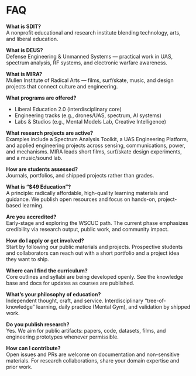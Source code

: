 # FAQ
**What is SDIT?**  
A nonprofit educational and research institute blending technology, arts, and liberal education.

**What is DEUS?**  
Defense Engineering & Unmanned Systems — practical work in UAS, spectrum analysis, RF systems, and electronic warfare awareness.

**What is MIRA?**  
Mullen Institute of Radical Arts — films, surf/skate, music, and design projects that connect culture and engineering.

**What programs are offered?**  
- Liberal Education 2.0 (interdisciplinary core)  
- Engineering tracks (e.g., drones/UAS, spectrum, AI systems)  
- Labs & Studios (e.g., Mental Models Lab, Creative Intelligence)

**What research projects are active?**  
Examples include a Spectrum Analysis Toolkit, a UAS Engineering Platform, and applied engineering projects across sensing, communications, power, and mechanisms. MIRA leads short films, surf/skate design experiments, and a music/sound lab.

**How are students assessed?**  
Journals, portfolios, and shipped projects rather than grades.

**What is “$49 Education”?**  
A principle: radically affordable, high-quality learning materials and guidance. We publish open resources and focus on hands-on, project-based learning.

**Are you accredited?**  
Early-stage and exploring the WSCUC path. The current phase emphasizes credibility via research output, public work, and community impact.

**How do I apply or get involved?**  
Start by following our public materials and projects. Prospective students and collaborators can reach out with a short portfolio and a project idea they want to ship.

**Where can I find the curriculum?**  
Core outlines and syllabi are being developed openly. See the knowledge base and docs for updates as courses are published.

**What’s your philosophy of education?**  
Independent thought, craft, and service. Interdisciplinary “tree-of-knowledge” learning, daily practice (Mental Gym), and validation by shipped work.

**Do you publish research?**  
Yes. We aim for public artifacts: papers, code, datasets, films, and engineering prototypes whenever permissible.

**How can I contribute?**  
Open issues and PRs are welcome on documentation and non-sensitive materials. For research collaborations, share your domain expertise and prior work.
